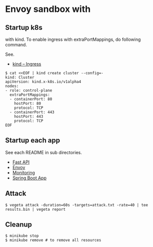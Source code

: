 # Envoy sandbox with

## Startup k8s

with kind.
To enable ingress with extraPortMappings, do following command.

See.
- [kind – Ingress](https://kind.sigs.k8s.io/docs/user/ingress)

```shell
$ cat <<EOF | kind create cluster --config=-
kind: Cluster
apiVersion: kind.x-k8s.io/v1alpha4
nodes:
- role: control-plane
  extraPortMappings:
  - containerPort: 80
    hostPort: 80
    protocol: TCP
  - containerPort: 443
    hostPort: 443
    protocol: TCP
EOF
```

## Startup each app

See each README in sub directories.

- [Fast API](./fastapi)
- [Envoy](./envoy)
- [Monitoring](./monitoring)
- [Spring Boot App](./spring-app)

## Attack

```shell
$ vegeta attack -duration=60s -targets=attack.txt -rate=40 | tee results.bin | vegeta report
```

## Cleanup

```shell
$ minikube stop
$ minikube remove # to remove all resources
```

